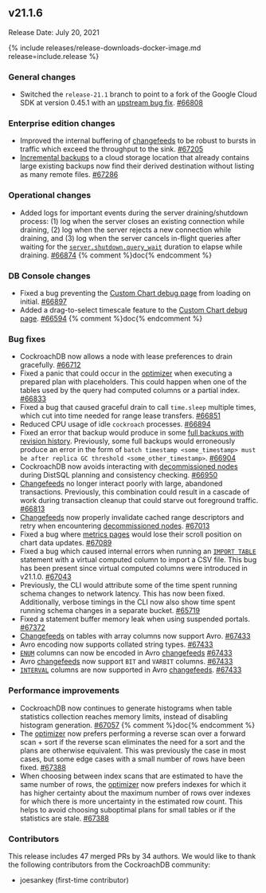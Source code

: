 ## v21.1.6

Release Date: July 20, 2021

{% include releases/release-downloads-docker-image.md release=include.release %}

<h3 id="v21-1-6-general-changes">General changes</h3>

- Switched the `release-21.1` branch to point to a fork of the Google Cloud SDK at version 0.45.1 with an [upstream bug fix](https://github.com/googleapis/google-cloud-go/pull/4226). [#66808][#66808]

<h3 id="v21-1-6-enterprise-edition-changes">Enterprise edition changes</h3>

- Improved the internal buffering of [changefeeds](../v21.1/stream-data-out-of-cockroachdb-using-changefeeds.html) to be robust to bursts in traffic which exceed the throughput to the sink. [#67205][#67205]
- [Incremental backups](../v21.1/take-full-and-incremental-backups.html#incremental-backups) to a cloud storage location that already contains large existing backups now find their derived destination without listing as many remote files. [#67286][#67286]

<h3 id="v21-1-6-operational-changes">Operational changes</h3>

- Added logs for important events during the server draining/shutdown process: (1) log when the server closes an existing connection while draining, (2) log when the server rejects a new connection while draining, and (3) log when the server cancels in-flight queries after waiting for the [`server.shutdown.query_wait`](../v21.1/cluster-settings.html) duration to elapse while draining. [#66874][#66874] {% comment %}doc{% endcomment %}

<h3 id="v21-1-6-db-console-changes">DB Console changes</h3>

- Fixed a bug preventing the [Custom Chart debug page](../v21.1/ui-custom-chart-debug-page.html) from loading on initial. [#66897][#66897]
- Added a drag-to-select timescale feature to the [Custom Chart debug page](../v21.1/ui-custom-chart-debug-page.html). [#66594][#66594] {% comment %}doc{% endcomment %}

<h3 id="v21-1-6-bug-fixes">Bug fixes</h3>

- CockroachDB now allows a node with lease preferences to drain gracefully. [#66712][#66712]
- Fixed a panic that could occur in the [optimizer](../v21.1/cost-based-optimizer.html) when executing a prepared plan with placeholders. This could happen when one of the tables used by the query had computed columns or a partial index. [#66833][#66833]
- Fixed a bug that caused graceful drain to call `time.sleep` multiple times, which cut into time needed for range lease transfers. [#66851][#66851]
- Reduced CPU usage of idle `cockroach` processes. [#66894][#66894]
- Fixed an error that backup would produce in some [full backups with revision history](../v21.1/take-backups-with-revision-history-and-restore-from-a-point-in-time.html). Previously, some full backups would erroneously produce an error in the form of `batch timestamp <some_timestamp> must be after replica GC threshold <some_other_timestamp>`. [#66904][#66904]
- CockroachDB now avoids interacting with [decommissioned nodes](../v21.1/remove-nodes.html#how-it-works) during DistSQL planning and consistency checking. [#66950][#66950]
- [Changefeeds](../v21.1/stream-data-out-of-cockroachdb-using-changefeeds.html) no longer interact poorly with large, abandoned transactions. Previously, this combination could result in a cascade of work during transaction cleanup that could starve out foreground traffic. [#66813][#66813]
- [Changefeeds](../v21.1/stream-data-out-of-cockroachdb-using-changefeeds.html) now properly invalidate cached range descriptors and retry when encountering [decommissioned nodes](../v21.1/remove-nodes.html#how-it-works). [#67013][#67013]
- Fixed a bug where [metrics pages](../v21.1/ui-overview-dashboard.html) would lose their scroll position on chart data updates. [#67089][#67089]
- Fixed a bug which caused internal errors when running an [`IMPORT TABLE`](../v21.1/import.html) statement with a virtual computed column to import a CSV file. This bug has been present since virtual computed columns were introduced in v21.1.0. [#67043][#67043]
- Previously, the CLI would attribute some of the time spent running schema changes to network latency. This has now been fixed. Additionally, verbose timings in the CLI now also show time spent running schema changes in a separate bucket. [#65719][#65719]
- Fixed a statement buffer memory leak when using suspended portals. [#67372][#67372]
- [Changefeeds](../v21.1/stream-data-out-of-cockroachdb-using-changefeeds.html) on tables with array columns now support Avro. [#67433][#67433]
- Avro encoding now supports collated string types. [#67433][#67433]
- [`ENUM`](../v21.1/enum.html) columns can now be encoded in Avro [changefeeds](../v21.1/stream-data-out-of-cockroachdb-using-changefeeds.html) [#67433][#67433]
- Avro [changefeeds](../v21.1/stream-data-out-of-cockroachdb-using-changefeeds.html) now support `BIT` and `VARBIT` columns. [#67433][#67433]
- [`INTERVAL`](../v21.1/interval.html) columns are now supported in Avro [changefeeds](../v21.1/stream-data-out-of-cockroachdb-using-changefeeds.html). [#67433][#67433]

<h3 id="v21-1-6-performance-improvements">Performance improvements</h3>

- CockroachDB now continues to generate histograms when table statistics collection reaches memory limits, instead of disabling histogram generation. [#67057][#67057] {% comment %}doc{% endcomment %}
- The [optimizer](../v21.1/cost-based-optimizer.html) now prefers performing a reverse scan over a forward scan + sort if the reverse scan eliminates the need for a sort and the plans are otherwise equivalent. This was previously the case in most cases, but some edge cases with a small number of rows have been fixed. [#67388][#67388]
- When choosing between index scans that are estimated to have the same number of rows, the [optimizer](../v21.1/cost-based-optimizer.html) now prefers indexes for which it has higher certainty about the maximum number of rows over indexes for which there is more uncertainty in the estimated row count. This helps to avoid choosing suboptimal plans for small tables or if the statistics are stale. [#67388][#67388]

<div class="release-note-contributors">

<h3 id="v21-1-6-contributors">Contributors</h3>

This release includes 47 merged PRs by 34 authors.
We would like to thank the following contributors from the CockroachDB community:

- joesankey (first-time contributor)

</div>

[#65719]: https://github.com/cockroachdb/cockroach/pull/65719
[#66594]: https://github.com/cockroachdb/cockroach/pull/66594
[#66712]: https://github.com/cockroachdb/cockroach/pull/66712
[#66808]: https://github.com/cockroachdb/cockroach/pull/66808
[#66813]: https://github.com/cockroachdb/cockroach/pull/66813
[#66833]: https://github.com/cockroachdb/cockroach/pull/66833
[#66851]: https://github.com/cockroachdb/cockroach/pull/66851
[#66874]: https://github.com/cockroachdb/cockroach/pull/66874
[#66894]: https://github.com/cockroachdb/cockroach/pull/66894
[#66897]: https://github.com/cockroachdb/cockroach/pull/66897
[#66904]: https://github.com/cockroachdb/cockroach/pull/66904
[#66950]: https://github.com/cockroachdb/cockroach/pull/66950
[#67013]: https://github.com/cockroachdb/cockroach/pull/67013
[#67043]: https://github.com/cockroachdb/cockroach/pull/67043
[#67057]: https://github.com/cockroachdb/cockroach/pull/67057
[#67089]: https://github.com/cockroachdb/cockroach/pull/67089
[#67205]: https://github.com/cockroachdb/cockroach/pull/67205
[#67286]: https://github.com/cockroachdb/cockroach/pull/67286
[#67356]: https://github.com/cockroachdb/cockroach/pull/67356
[#67372]: https://github.com/cockroachdb/cockroach/pull/67372
[#67388]: https://github.com/cockroachdb/cockroach/pull/67388
[#67433]: https://github.com/cockroachdb/cockroach/pull/67433
[a8ebcb0af]: https://github.com/cockroachdb/cockroach/commit/a8ebcb0af

